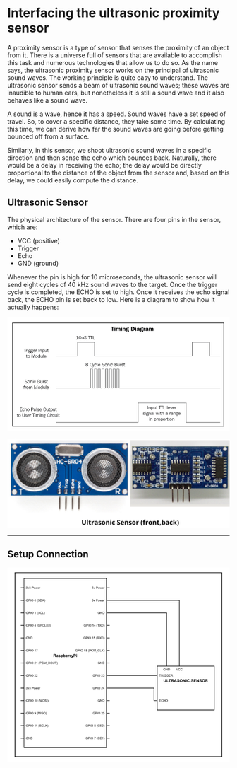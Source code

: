 # Interfacing the ultrasonic proximity sensor
A proximity sensor is a type of sensor that senses the proximity of an object
from it. There is a universe full of sensors that are available to accomplish this task and
numerous technologies that allow us to do so. As the name says, the ultrasonic proximity
sensor works on the principal of ultrasonic sound waves. The working principle is quite
easy to understand. The ultrasonic sensor sends a beam of ultrasonic sound waves; these
waves are inaudible to human ears, but nonetheless it is still a sound wave and it also
behaves like a sound wave.

A sound is a wave, hence
it has a speed. Sound waves have a set speed of travel. So, to cover a specific distance, they
take some time. By calculating this time, we can derive how far the sound waves are going
before getting bounced off from a surface.

Similarly, in this sensor, we shoot ultrasonic sound waves in a specific direction and then
sense the echo which bounces back. Naturally, there would be a delay in receiving the echo;
the delay would be directly proportional to the distance of the object from the sensor and,
based on this delay, we could easily compute the distance.

## Ultrasonic Sensor
The physical architecture of the sensor. There are four pins in the sensor, which are:
- VCC (positive)
- Trigger
- Echo
- GND (ground)

Whenever the pin is high for 10 microseconds, the ultrasonic sensor will
send eight cycles of 40 kHz sound waves to the target. Once the trigger cycle is completed,
the ECHO is set to high. Once it receives the echo signal back, the ECHO pin is set back to
low. Here is a diagram to show how it actually happens:

![p1](Images/timing.png)

![p3](Images/us.png)

---

## Setup Connection
![p2](Images/us_circuit.png)
